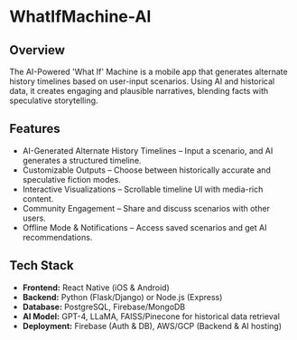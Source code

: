# WhatIfMachine-AI
## Overview
The AI-Powered 'What If' Machine is a mobile app that generates alternate history timelines based on user-input scenarios. Using AI and historical data, it creates engaging and plausible narratives, blending facts with speculative storytelling.
## Features
- AI-Generated Alternate History Timelines – Input a scenario, and AI generates a structured timeline.
- Customizable Outputs – Choose between historically accurate and speculative fiction modes.
- Interactive Visualizations – Scrollable timeline UI with media-rich content.
- Community Engagement – Share and discuss scenarios with other users.
- Offline Mode & Notifications – Access saved scenarios and get AI recommendations.
## Tech Stack
- **Frontend:** React Native (iOS & Android)
- **Backend:** Python (Flask/Django) or Node.js (Express)
- **Database:** PostgreSQL, Firebase/MongoDB
- **AI Model:** GPT-4, LLaMA, FAISS/Pinecone for historical data retrieval
- **Deployment:** Firebase (Auth & DB), AWS/GCP (Backend & AI hosting)
